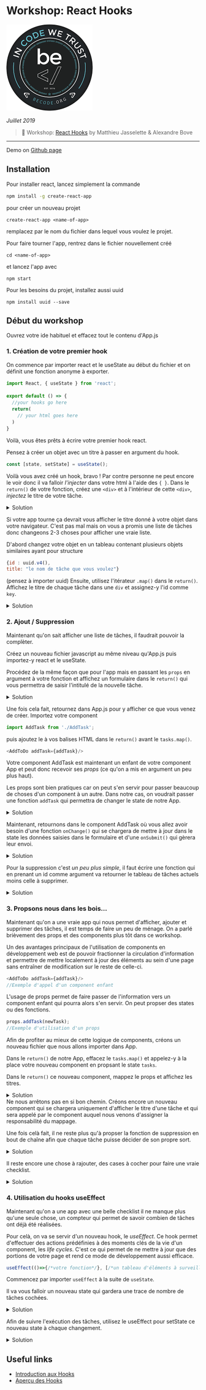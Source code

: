 # Workshop: React Hooks

![Becode logo](https://raw.githubusercontent.com/Raigyo/react-character-manager/master/img/becode-logo.png)



*Juillet 2019*

> 🔨 Workshop: [React Hooks](https://github.com/bovealexandre/React-Hooks-Workshop) by Matthieu Jasselette & Alexandre Bove


* * *

Demo on [Github page](https://raigyo.github.io/React-Hooks-Workshop/)

## Installation

Pour installer react, lancez simplement la commande
```bash
npm install -g create-react-app
```

pour créer un nouveau projet
```
create-react-app <name-of-app>
```

remplacez <name-of-app> par le nom du fichier dans lequel vous voulez le projet.

Pour faire tourner l'app, rentrez dans le fichier nouvellement créé
```
cd <name-of-app>
```
et lancez l'app avec
```
npm start
```

Pour les besoins du projet, installez aussi uuid
```
npm install uuid --save
```

## Début du workshop
Ouvrez votre ide habituel et effacez tout le contenu d'App.js

### 1. Création de votre premier hook
On commence par importer react et le useState au début du fichier et on définit une fonction anonyme à exporter.
```javascript
import React, { useState } from 'react';

export default () => {
  //your hooks go here
  return(
    // your html goes here
  )
}
```

Voilà, vous êtes prêts à écrire votre premier hook react.

Pensez à créer un objet avec un titre à passer en argument du hook.
```javascript
const [state, setState] = useState();
```
Voilà vous avez créé un hook, bravo ! Par contre personne ne peut encore le voir donc il va falloir *l'injecter* dans votre html à l'aide des `{ }`.
Dans le `return()` de votre fonction, créez une `<div>` et à l'intérieur de cette `<div>`, *injectez* le titre de votre tâche.

<details>
<summary>Solution</summary>

```javascript
import React, { useState } from 'react';

export default () => {
  const firstTask = {
    title: "Ecrire son premier hooks"
  }
  const [tasks, setTasks] = useState(firstTask);

  return(
    <div>
      {task.title}
    </div>
  )
}
```
</details>

Si votre app tourne ça devrait vous afficher le titre donné à votre objet dans votre navigateur. C'est pas mal mais on vous a promis une liste de tâches donc changeons 2-3 choses pour afficher une vraie liste.

D'abord changez votre objet en un tableau contenant plusieurs objets similaires ayant pour structure
```javascript
{id : uuid.v4(),
title: "le nom de tâche que vous voulez"}
```
(pensez à importer uuid)
Ensuite, utilisez l'itérateur `.map()` dans le `return()`. Affichez le titre de chaque tâche dans une `div` et assignez-y l'id comme `key`.
<details>
<summary>Solution</summary>

```javascript
import React, { useState } from 'react';
import uuid from 'uuid';

export default () => {
  const firstTask = [{
    id: uuid.v4(),
    title: "Ecrire son premier hooks"
  },
  {
    id: uuid.v4(),
    title: "Ajouter une tâche"    
  }];
  const [tasks, setTasks] = useState(firstTask);

  return(
    <>
      { tasks.map(task => (
        <div key={task.id}>
          {task.title}
        </div>
        )
      )}
    </>
  )
}
```
</details>

### 2. Ajout / Suppression
Maintenant qu'on sait afficher une liste de tâches, il faudrait pouvoir la complèter.

Créez un nouveau fichier javascript au même niveau qu'App.js puis importez-y react et le useState.

Procédez de la même façon que pour l'app mais en passant les `props` en argument à votre fonction et affichez un formulaire dans le `return()` qui vous permettra de saisir l'intitulé de la nouvelle tâche.

<details>
<summary>Solution</summary>

```javascript
import React, { useState } from 'react';

export default (props) => {

  const [newTask, setNewTask] = useState('');

    return(
    <>
      <form onSubmit={onSubmit}>
        <input type="text" value={newTask} onChange={onChange}></input>
        <input type="submit" value="Add task"></input>
      </form>
    </>
  )
}
```
</details>

Une fois cela fait, retournez dans App.js pour y afficher ce que vous venez de créer. Importez votre component

```javascript
import AddTask from './AddTask';
```
puis ajoutez le à vos balises HTML dans le `return()` avant le `tasks.map()`.
```javascript
<AddToDo addTask={addTask}/>
```

Votre component AddTask est maintenant un enfant de votre component App et peut donc recevoir ses *props* (ce qu'on a mis en argument un peu plus haut).

Les props sont bien pratiques car on peut s'en servir pour passer beaucoup de choses d'un component à un autre. Dans notre cas, on voudrait passer une fonction `addTask` qui permettra de changer le state de notre App.

<details>
<summary>Solution</summary>

```javascript
const addTask = (newTask) => {
  const item = {
    id: uuid.v4(),
    title: newTask
  }
  setTasks([...tasks, item])
}
```
</details>

Maintenant, retournons dans le component AddTask où vous allez avoir besoin d'une fonction `onChange()` qui se chargera de mettre à jour dans le state les données saisies dans le formulaire et d'une `onSubmit()` qui gèrera leur envoi.

<details>
<summary>Solution </summary>

```javascript
//AddTask.js
import React, { useState } from 'react';

export default (props) => {

  const [newTask, setNewTask] = useState('');

  const onChange = (e) => {
    setNewTask(e.target.value)
  }

  const onSubmit = (e) => {
    e.preventDefault();
    props.addTask(newTask);
    setNewTask('');
  }

  return(
    <>
      <form onSubmit={onSubmit}>
        <input type="text" value={newTask} onChange={onChange}></input>
        <input type="submit" value="Add task"></input>
      </form>
    </>
  )
}

//App.js
import React, { useState } from 'react';
import uuid from 'uuid';

import AddToDo from './AddToDo.js';

export default () => {
  const firstTask = [{
    id: uuid.v4(),
    title: "Ecrire son premier hooks"
  },
  {
    id: uuid.v4(),
    title: "Ajouter une tâche"
  }];
  const [tasks, setTasks] = useState(firstTask);

  const addTask = (newTask) => {
    const item = {
      id: uuid.v4(),
      title: newTask
    }
    setTasks([...tasks, item])
  }

  return(
    <>
      <AddToDo addTask={addTask}/>
      { tasks.map(task => (
        <div key={task.id}>
          {task.title}
        </div>
        )
      )}
    </>
  )
}
```
</details>

Pour la suppression c'est *un peu plus simple*, il faut écrire une fonction qui en prenant un id comme argument va retourner le tableau de tâches actuels moins celle à supprimer.
<details>
<summary>Solution</summary>

```javascript
import React, { useState } from 'react';
import uuid from 'uuid';

import AddToDo from './AddToDo.js';

export default () => {
  const firstTask = [{
    id: uuid.v4(),
    title: "Ecrire son premier hooks"
  },
  {
    id: uuid.v4(),
    title: "Ajouter une tâche"
  }];
  const [tasks, setTasks] = useState(firstTask);

  const addTask = (newTask) => {
    const item = {
      id: uuid.v4(),
      title: newTask
    }
    setTasks([...tasks, item])
  }

  const delTask = (id) => {
    setTasks([...tasks.filter(task => task.id !== id)])
  }

  return(
    <>
      <AddToDo addTask={addTask}/>
      { tasks.map(task => (
        <div key={task.id}>
          {task.title}          
          <button onClick={()=>delTask(task.id)}>X</button>
        </div>
        )
      )}
    </>
  )
}
```
</details>

### 3. Propsons nous dans les bois...
Maintenant qu'on a une vraie app qui nous permet d'afficher, ajouter et supprimer des tâches, il est temps de faire un peu de ménage. On a parlé brièvement des props et des components plus tôt dans ce workshop.

Un des avantages principaux de l'utilisation de components en développement web est de pouvoir fractionner la circulation d'information et permettre de mettre localement à jour des éléments au sein d'une page sans entraîner de modification sur le reste de celle-ci.
```javascript
<AddToDo addTask={addTask}/>
//Exemple d'appel d'un component enfant
```
L'usage de props permet de faire passer de l'information vers un component enfant qui pourra alors s'en servir. On peut propser des states ou des fonctions.
```javascript
props.addTask(newTask);
//Exemple d'utilisation d'un props
```
Afin de profiter au mieux de cette logique de components, créons un nouveau fichier que nous allons importer dans App.

Dans le `return()` de notre App, effacez le `tasks.map()` et appelez-y à la place votre nouveau component en propsant le state `tasks`.

Dans le `return()` ce nouveau component, mappez le props et affichez les titres.
<details>
<summary>Solution</summary>

```javascript
//App.js
import React, { useState } from 'react';
import uuid from 'uuid';

import AddToDo from './AddToDo.js';
import TaskMap from './TaskMap.js';

export default () => {
  const firstTask = [{
    id: uuid.v4(),
    title: "Ecrire son premier hooks"
  },
  {
    id: uuid.v4(),
    title: "Ajouter une tâche"
  }];
  const [tasks, setTasks] = useState(firstTask);

  const addTask = (newTask) => {
    const item = {
      id: uuid.v4(),
      title: newTask
    }
    setTasks([...tasks, item])
  }

  const delTask = (id) => {
    setTasks([...tasks.filter(task => task.id !== id)])
  }

  return(
    <>
      <AddToDo addTask={addTask}/>
      <TaskMap tasks={tasks}/>
    </>
  )
}

//TaskMap.js
import React from 'react';

export default (props) => {
  return(
    <>
      {props.tasks.map(task => (
        task.title
      ))}
    </>
  )
}

```
</details>
Ne nous arrêtons pas en si bon chemin. Créons encore un nouveau component qui se chargera uniquement d'afficher le titre d'une tâche et qui sera appelé par le component auquel nous venons d'assigner la responsabilité du mappage.

Une fois celà fait, il ne reste plus qu'à propser la fonction de suppression en bout de chaîne afin que chaque tâche puisse décider de son propre sort.
<details>
<summary>Solution</summary>

```javascript
//App.js
import React, { useState } from 'react';
import uuid from 'uuid';

import AddToDo from './AddToDo.js';
import TaskMap from './TaskMap.js';

export default () => {
  const firstTask = [{
    id: uuid.v4(),
    title: "Ecrire son premier hooks"
  },
  {
    id: uuid.v4(),
    title: "Ajouter une tâche"
  }];
  const [tasks, setTasks] = useState(firstTask);

  const addTask = (newTask) => {
    const item = {
      id: uuid.v4(),
      title: newTask
    }
    setTasks([...tasks, item])
  }

  const delTask = (id) => {
    setTasks([...tasks.filter(task => task.id !== id)])
  }

  return(
    <>
      <AddToDo addTask={addTask}/>
      <TaskMap tasks={tasks} onClick={delTask}/>
    </>
  )
}

//TaskMap.js
import React from 'react';

import TaskItem from './TaskItem.js';

export default (props) => {
  return(
    <>
      {props.tasks.map(task => (
        <TaskItem task={task} key={task.id} onClick={props.onClick}/>
      ))}
    </>
  )
}

//TaskItem
import React from 'react';

export default (props) => {
  return(
    <>
      <h2>{props.task.title}</h2>
      <button onClick={()=>props.onClick(props.task.id)}>x</button>
    </>
  )
}
```
</details>

Il reste encore une chose à rajouter, des cases à cocher pour faire une vraie checklist.
<details>
<summary>Solution</summary>
Je vous laisse chercher la solution, il est tard et j'ai sommeil ;)

Pensez juste à ajouter un boolean à vos objets et propsez une fonction qui gèrera la transition des inputs.
</details>

### 4. Utilisation du hooks useEffect
Maintenant qu'on a une app avec une belle checklist il ne manque plus qu'une seule chose, un compteur qui permet de savoir combien de tâches ont déjà été réalisées.

Pour celà, on va se servir d'un nouveau hook, le *useEffect*. Ce hook permet d'effectuer des actions prédéfinies à des moments clés de la vie d'un component, les *life cycles*. C'est ce qui permet de ne mettre à jour que des portions de votre page et rend ce mode de développement aussi efficace.
```javascript
useEffect(()=>{/*votre fonction*/}, [/*un tableau d'éléments à surveiller*/])
```
Commencez par importer `useEffect` à la suite de `useState`.

Il va vous falloir un nouveau state qui gardera une trace de nombre de tâches cochées.
<details>
<summary>Solution</summary>

```javascript
const [tasksRemaining, setTasksRemaining] = useState(0)
```
</details>

Afin de suivre l'exécution des tâches, utilisez le useEffect pour setState ce nouveau state à chaque changement.

<details>
<summary>Solution</summary>

```javascript
import React, { useState, useEffect } from 'react';
import uuid from 'uuid';

import AddToDo from './AddToDo.js';
import TaskMap from './TaskMap.js';

export default () => {
  const firstTask = [{
    id: uuid.v4(),
    title: "Ecrire son premier hooks"
  },
  {
    id: uuid.v4(),
    title: "Ajouter une tâche",
    isCompleted : false
  },
  {
    id: uuid.v4(),
    title: "Supprimer une tâche",
    isCompleted : false
  },
  {
    id: uuid.v4(),
    title: "Valider une tâche",
    isCompleted : false
  }];
  const [tasks, setTasks] = useState(firstTask);
  const [tasksRemaining, setTasksRemaining] = useState(0)

  const addTask = (newTask) => {
    const item = {
      id: uuid.v4(),
      title: newTask
    }
    setTasks([...tasks, item])
  }

  const delTask = (id) => {
    setTasks([...tasks.filter(task => task.id !== id)])
  }

  const toggleCompletion = (id) => {
    setTasks(tasks.map(task =>{
      if(task.id === id){
        task.isCompleted = !task.isCompleted
      }
      return task
    }));
  }

  useEffect(() => { setTasksRemaining(tasks.filter(task => task.isCompleted).length) }, [tasks]);

  return(
    <>
      <AddToDo addTask={addTask}/>
      <h2>{tasksRemaining} / {tasks.length}</h2>
      <TaskMap tasks={tasks} onClick={delTask} toggleCompletion={toggleCompletion}/>
    </>
  )
}
```
</details>



## Useful links

- [Introduction aux Hooks](https://fr.reactjs.org/docs/hooks-intro.html)
- [Aperçu des Hooks](https://fr.reactjs.org/docs/hooks-overview.html)

